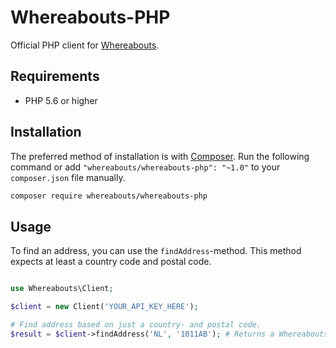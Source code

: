 # Whereabouts-PHP

Official PHP client for [Whereabouts](https://whereabouts.blue).

## Requirements

* PHP 5.6 or higher

## Installation

The preferred method of installation is with [Composer](http://getcomposer.org/). Run the following command or add `"whereabouts/whereabouts-php": "~1.0"` to your `composer.json` file manually.

```bash
composer require whereabouts/whereabouts-php
```

## Usage

To find an address, you can use the `findAddress`-method. This method expects at least a country code and postal code.

```php

use Whereabouts\Client;

$client = new Client('YOUR_API_KEY_HERE');

# Find address based on just a country- and postal code.
$result = $client->findAddress('NL', '1011AB'); # Returns a Whereabouts\Model\AddressResult object

```